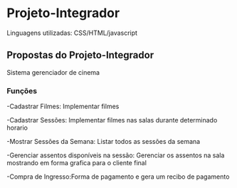 # Projeto-Integrador

Linguagens utilizadas:
CSS/HTML/javascript

## Propostas do Projeto-Integrador
Sistema gerenciador de cinema

### Funções

-Cadastrar Filmes: Implementar filmes 

-Cadastrar Sessões: Implementar filmes nas salas durante determinado horario

-Mostrar Sessões da Semana: Listar todos as sessões da semana 

-Gerenciar assentos disponíveis na sessão: Gerenciar os assentos na sala mostrando em forma grafica para o cliente final

-Compra de Ingresso:Forma de pagamento e gera um recibo de pagamento
